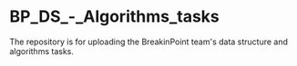 # BP_DS_-_Algorithms_tasks
The repository is for uploading the BreakinPoint team's data structure and algorithms tasks.

